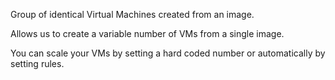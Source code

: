 Group of identical Virtual Machines created from an image.

Allows us to create a variable number of VMs from a single image.

You can scale your VMs by setting a hard coded number or automatically by setting rules.